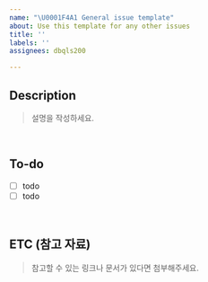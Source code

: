 ```yaml
---
name: "\U0001F4A1 General issue template"
about: Use this template for any other issues
title: ''
labels: ''
assignees: dbqls200

---
```


## Description
> 설명을 작성하세요.


</br>

## To-do

- [ ] todo
- [ ] todo

</br>

## ETC (참고 자료)
> 참고할 수 있는 링크나 문서가 있다면 첨부해주세요.
